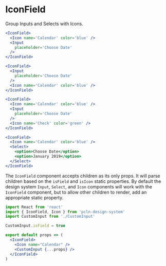 # IconField

Group Inputs and Selects with Icons.

```.jsx
<IconField>
  <Icon name='Calendar' color='blue' />
  <Input
    placeholder='Choose Date'
  />
</IconField>
```

```.jsx
<IconField>
  <Input
    placeholder='Choose Date'
  />
  <Icon name='Calendar' color='blue' />
</IconField>
```

```.jsx
<IconField>
  <Icon name='Calendar' color='blue' />
  <Input
    placeholder='Choose Date'
  />
  <Icon name='Check' color='green' />
</IconField>
```

```.jsx
<IconField>
  <Icon name='Calendar' color='blue' />
  <Select>
    <option>Choose Date</option>
    <option>January 2019</option>
  </Select>
</IconField>
```

The `IconField` component accepts children as its only props.
It will parse children based on the `isField` and `isIcon` static properties.
By default the design system `Input`, `Select`, and `Icon` components will work with the `IconField` component, but to allow other children to render, add an appropriate static property.

```jsx
import React from 'react'
import { IconField, Icon } from 'pcln-design-system'
import CustomInput from './CustomInput'

CustomInput.isField = true

export default props => (
  <IconField>
    <Icon name="Calendar" />
    <CustomInput {...props} />
  </IconField>
)
```
